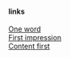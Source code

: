 #### links

[One word](/one-word/01-one-word.md)\
[First impression](/first-impression/02-first-impression.md)\
[Content first](/content-first/03-content-first.md)